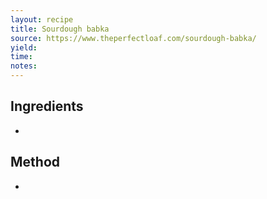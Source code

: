 ```yaml
---
layout: recipe
title: Sourdough babka
source: https://www.theperfectloaf.com/sourdough-babka/
yield: 
time: 
notes: 
---
```


## Ingredients
- 

## Method
- 
